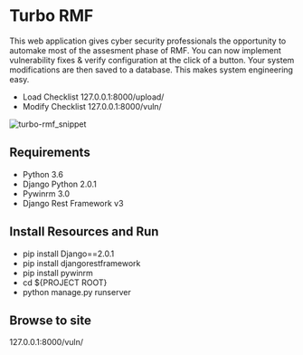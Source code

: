 # Turbo RMF
This web application gives cyber security professionals the opportunity to automake most of the assesment phase of RMF. You can now implement vulnerability fixes & verify configuration at the click of a button. Your system modifications are then saved to a database. This makes system engineering easy.
- Load Checklist 127.0.0.1:8000/upload/
- Modify Checklist 127.0.0.1:8000/vuln/

![turbo-rmf_snippet](https://user-images.githubusercontent.com/15160643/35486600-249460ba-0425-11e8-80b5-5b204e88f7d3.PNG)


## Requirements
- Python 3.6
- Django Python 2.0.1
- Pywinrm 3.0
- Django Rest Framework v3

## Install Resources and Run
- pip install Django==2.0.1
- pip install djangorestframework
- pip install pywinrm
- cd ${PROJECT ROOT}
- python manage.py runserver

## Browse to site
127.0.0.1:8000/vuln/
